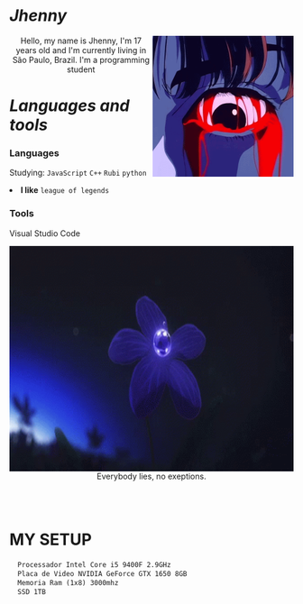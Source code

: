 #                                                                    *Jhenny*

<img align="right" alt="GIF" height="250" width="250"  src="https://github.com/gxthshawty/gxthshawty/blob/main/tumblr_80c1a8796e2f9f853d40a003a2ae0c08_2102b41d_500.gif" />

<p align="center">Hello, my name is Jhenny, I'm 17 years old and I'm currently living in São Paulo, Brazil. I'm a programming student</p>

#                                                                    *Languages and tools*

### Languages
  Studying: <code>JavaScript</code>
 <code>C++</code>
 <code>Rubi</code>
 <code>python</code>
  <li><strong>I like</strong> <code>league of legends</code>


    
    
### Tools
  Visual Studio Code



<img align="right" alt="GIF" height="400" width="800" src="https://github.com/gxthshawty/gxthshawty/blob/main/anime-aesthetic%20(1).gif" />
<br>
<p align="center"> Everybody lies, no exeptions.
</p>
<br><br>

#                                                                    **MY SETUP**

      Processador Intel Core i5 9400F 2.9GHz
      Placa de Video NVIDIA GeForce GTX 1650 8GB
      Memoria Ram (1x8) 3000mhz
      SSD 1TB
